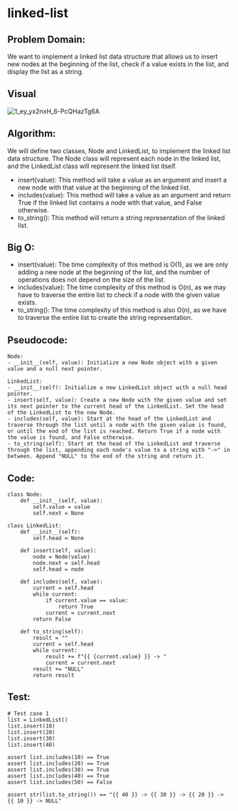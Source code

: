 # linked-list

## Problem Domain:
We want to implement a linked list data structure that allows us to insert new nodes at the beginning of the list, check if a value exists in the list, and display the list as a string.

## Visual
![1_ey_yx2nxH_6-PcQHazTg6A](https://user-images.githubusercontent.com/60603704/232413055-3c62c751-8b3c-4cb0-84c2-b734cfeccc1f.gif)


## Algorithm:
We will define two classes, Node and LinkedList, to implement the linked list data structure. The Node class will represent each node in the linked list, and the LinkedList class will represent the linked list itself.

* insert(value): This method will take a value as an argument and insert a new node with that value at the beginning of the linked list.
* includes(value): This method will take a value as an argument and return True if the linked list contains a node with that value, and False otherwise.
* to_string(): This method will return a string representation of the linked list.

## Big O:

* insert(value): The time complexity of this method is O(1), as we are only adding a new node at the beginning of the list, and the number of operations does not depend on the size of the list.
* includes(value): The time complexity of this method is O(n), as we may have to traverse the entire list to check if a node with the given value exists.
* to_string(): The time complexity of this method is also O(n), as we have to traverse the entire list to create the string representation.

## Pseudocode:

```
Node:
- __init__(self, value): Initialize a new Node object with a given value and a null next pointer.

LinkedList:
- __init__(self): Initialize a new LinkedList object with a null head pointer.
- insert(self, value): Create a new Node with the given value and set its next pointer to the current head of the LinkedList. Set the head of the LinkedList to the new Node.
- includes(self, value): Start at the head of the LinkedList and traverse through the list until a node with the given value is found, or until the end of the list is reached. Return True if a node with the value is found, and False otherwise.
- to_string(self): Start at the head of the LinkedList and traverse through the list, appending each node's value to a string with "->" in between. Append "NULL" to the end of the string and return it.
```

## Code:


```
class Node:
    def __init__(self, value):
        self.value = value
        self.next = None

class LinkedList:
    def __init__(self):
        self.head = None

    def insert(self, value):
        node = Node(value)
        node.next = self.head
        self.head = node

    def includes(self, value):
        current = self.head
        while current:
            if current.value == value:
                return True
            current = current.next
        return False

    def to_string(self):
        result = ""
        current = self.head
        while current:
            result += f"{{ {current.value} }} -> "
            current = current.next
        result += "NULL"
        return result

```
## Test:
```
# Test case 1
list = LinkedList()
list.insert(10)
list.insert(20)
list.insert(30)
list.insert(40)

assert list.includes(10) == True
assert list.includes(20) == True
assert list.includes(30) == True
assert list.includes(40) == True
assert list.includes(50) == False

assert str(list.to_string()) == "{{ 40 }} -> {{ 30 }} -> {{ 20 }} -> {{ 10 }} -> NULL"

```

